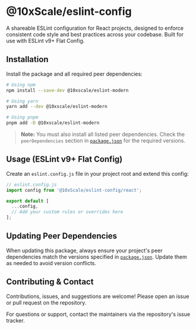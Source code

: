 # @10xScale/eslint-config

A shareable ESLint configuration for React projects, designed to enforce consistent code style and best practices across your codebase. Built for use with ESLint v9+ Flat Config.

## Installation

Install the package and all required peer dependencies:

```sh
# Using npm
npm install --save-dev @10xscale/eslint-modern

# Using yarn
yarn add --dev @10xscale/eslint-modern

# Using pnpm
pnpm add -D @10xscale/eslint-modern
```

> **Note:** You must also install all listed peer dependencies. Check the `peerDependencies` section in [`package.json`](./package.json) for the required versions.

## Usage (ESLint v9+ Flat Config)

Create an `eslint.config.js` file in your project root and extend this config:

```js
// eslint.config.js
import config from '@10xScale/eslint-config/react';

export default [
  ...config,
  // Add your custom rules or overrides here
];
```

## Updating Peer Dependencies

When updating this package, always ensure your project's peer dependencies match the versions specified in [`package.json`](./package.json). Update them as needed to avoid version conflicts.

## Contributing & Contact

Contributions, issues, and suggestions are welcome! Please open an issue or pull request on the repository.

For questions or support, contact the maintainers via the repository's issue tracker.